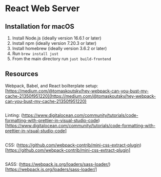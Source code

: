 # React Web Server

## Installation for macOS

1. Install Node.js (ideally version 16.6.1 or later)
2. Install npm (ideally version 7.20.3 or later)
3. Install homebrew (ideally version 3.6.2 or later)
4. Run `brew install just`
5. From the main directory run `just build-frontend`

## Resources

Webpack, Babel, and React boilterplate setup: [https://medium.com/@tomaskoutsky/hey-webpack-can-you-bust-my-cache-21350f951220](https://medium.com/@tomaskoutsky/hey-webpack-can-you-bust-my-cache-21350f951220)

##

Linting: (https://www.digitalocean.com/community/tutorials/code-formatting-with-prettier-in-visual-studio-code)[https://www.digitalocean.com/community/tutorials/code-formatting-with-prettier-in-visual-studio-code]

##

CSS: (https://github.com/webpack-contrib/mini-css-extract-plugin)[https://github.com/webpack-contrib/mini-css-extract-plugin]

##

SASS: (https://webpack.js.org/loaders/sass-loader/)[https://webpack.js.org/loaders/sass-loader/]
